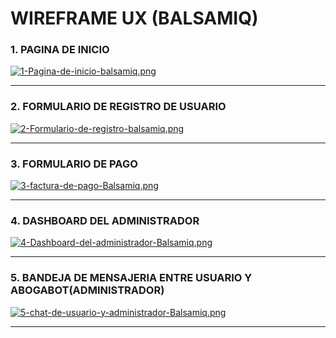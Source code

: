 
# WIREFRAME UX (BALSAMIQ)


### 1. PAGINA DE INICIO

[![1-Pagina-de-inicio-balsamiq.png](https://i.postimg.cc/rm6CMBKg/1-Pagina-de-inicio-balsamiq.png)](https://postimg.cc/jWXJhk6J)

-------------------------------------------------------------------------------------------------------------------------------------------------------------------------------

### 2. FORMULARIO DE REGISTRO DE USUARIO


[![2-Formulario-de-registro-balsamiq.png](https://i.postimg.cc/vHCMvhjf/2-Formulario-de-registro-balsamiq.png)](https://postimg.cc/SJLwS6mx)

-------------------------------------------------------------------------------------------------------------------------------------------------------------------------------

### 3. FORMULARIO DE PAGO


[![3-factura-de-pago-Balsamiq.png](https://i.postimg.cc/PqPRFnwq/3-factura-de-pago-Balsamiq.png)](https://postimg.cc/gwbsn549)

-------------------------------------------------------------------------------------------------------------------------------------------------------------------------------

### 4. DASHBOARD DEL ADMINISTRADOR


[![4-Dashboard-del-administrador-Balsamiq.png](https://i.postimg.cc/j5Tynztr/4-Dashboard-del-administrador-Balsamiq.png)](https://postimg.cc/1gW8LV8W)

-------------------------------------------------------------------------------------------------------------------------------------------------------------------------------

### 5. BANDEJA DE MENSAJERIA ENTRE USUARIO Y ABOGABOT(ADMINISTRADOR)


[![5-chat-de-usuario-y-administrador-Balsamiq.png](https://i.postimg.cc/bN4D2Q9F/5-chat-de-usuario-y-administrador-Balsamiq.png)](https://postimg.cc/F7gsMkqj)

-------------------------------------------------------------------------------------------------------------------------------------------------------------------------------